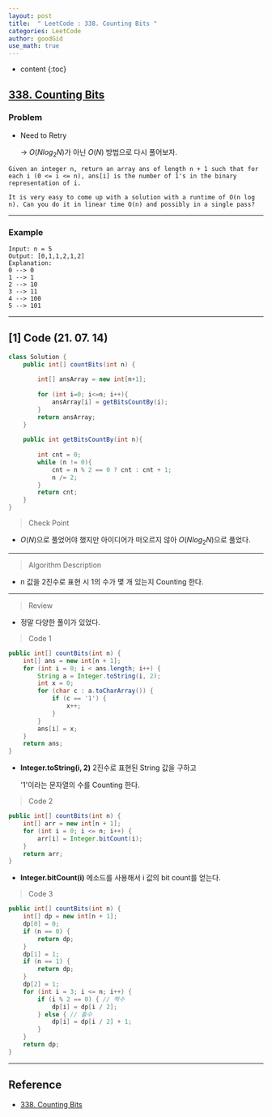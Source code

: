 ```yaml
---
layout: post
title:  " LeetCode : 338. Counting Bits "
categories: LeetCode
author: goodGid
use_math: true
---
```

* content
{:toc}

## [338. Counting Bits](https://leetcode.com/problems/counting-bits/)

### Problem

* Need to Retry

  -> $O(N log_2 N)$가 아닌 $O(N)$ 방법으로 다시 풀어보자.

```
Given an integer n, return an array ans of length n + 1 such that for each i (0 <= i <= n), ans[i] is the number of 1's in the binary representation of i.

It is very easy to come up with a solution with a runtime of O(n log n). Can you do it in linear time O(n) and possibly in a single pass?
```





---

### Example

```
Input: n = 5
Output: [0,1,1,2,1,2]
Explanation:
0 --> 0
1 --> 1
2 --> 10
3 --> 11
4 --> 100
5 --> 101
```

---

## [1] Code (21. 07. 14)

``` java
class Solution {
    public int[] countBits(int n) {
        
        int[] ansArray = new int[n+1];
        
        for (int i=0; i<=n; i++){
            ansArray[i] = getBitsCountBy(i);
        }
        return ansArray;
    }
    
    public int getBitsCountBy(int n){
        
        int cnt = 0;
        while (n != 0){
            cnt = n % 2 == 0 ? cnt : cnt + 1;
            n /= 2;
        }
        return cnt;
    }
}
```

> Check Point

* $O(N)$으로 풀었어야 했지만 아이디어가 떠오르지 않아 $O(N log_2 N)$으로 풀었다.

---

> Algorithm Description

* n 값을 2진수로 표현 시 1의 수가 몇 개 있는지 Counting 한다.

---

> Review

* 정말 다양한 풀이가 있었다.


> Code 1

``` java
public int[] countBits(int n) {
    int[] ans = new int[n + 1];
    for (int i = 0; i < ans.length; i++) {
        String a = Integer.toString(i, 2);
        int x = 0;
        for (char c : a.toCharArray()) {
            if (c == '1') {
                x++;
            }
        }
        ans[i] = x;
    }
    return ans;
}
```

* **Integer.toString(i, 2)** 2진수로 표현된 String 값을 구하고

  '1'이라는 문자열의 수를 Counting 한다.

> Code 2

``` java
public int[] countBits(int n) {
    int[] arr = new int[n + 1];
    for (int i = 0; i <= n; i++) {
        arr[i] = Integer.bitCount(i);
    }
    return arr;
}
```

* **Integer.bitCount(i)** 메소드를 사용해서 i 값의 bit count를 얻는다.

> Code 3

``` java
public int[] countBits(int n) {
    int[] dp = new int[n + 1];
    dp[0] = 0;
    if (n == 0) {
        return dp;
    }
    dp[1] = 1;
    if (n == 1) {
        return dp;
    }
    dp[2] = 1;
    for (int i = 3; i <= n; i++) {
        if (i % 2 == 0) { // 짝수
            dp[i] = dp[i / 2];
        } else { // 홀수
            dp[i] = dp[i / 2] + 1;
        }
    }
    return dp;
}
```

---

## Reference

* [338. Counting Bits](https://leetcode.com/problems/counting-bits/)